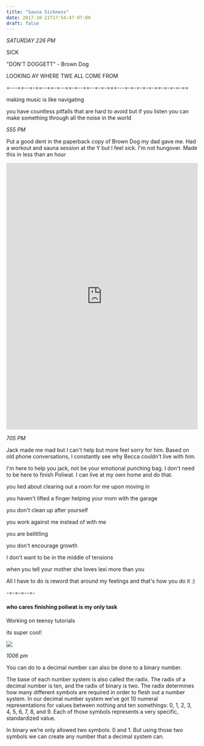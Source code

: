 ```yaml
---
title: "Sauna Sickness"
date: 2017-10-21T17:54:47-07:00
draft: false
---
```


*SATURDAY 226 PM*

SICK



"DON'T DOGGETT" - Brown Dog

LOOKING AY WHERE TWE ALL COME FROM

=---==--=-==--==-=--==-=--==--=-=-===---=-=-=-=-=-==-=-=-=-==

making music is like navigating

you have countless pitfalls that are hard to avoid
but if you listen you can make something through all the noise in the world


*555 PM*

Put a good dent in the paperback copy of Brown Dog my dad gave me. Had a workout and sauna session at the Y but I feel sick. I'm not hungover. Made this in less than an hour

<iframe width="100%" height="700" scrolling="no" frameborder="no" src="https://w.soundcloud.com/player/?url=https%3A//api.soundcloud.com/tracks/347996404%3Fsecret_token%3Ds-cJHhJ&amp;color=%23ff5500&amp;auto_play=false&amp;hide_related=false&amp;show_comments=true&amp;show_user=true&amp;show_reposts=false&amp;show_teaser=true&amp;visual=true"></iframe>


*705 PM*

Jack made me mad but I can't help but more feel sorry for him. Based on old phone conversations, I constantly see why Becca couldn't live with him.

I'm here to help you jack, not be your emotional punching bag. I don't need to be here to finish Poliwat. I can live at my own home and do that.

you lied about clearing out a room for me upon moving in

you haven't lifted a finger helping your mom with the garage

you don't clean up after yourself

you work against me instead of with me

you are belittling

you don't encourage growth

I don't want to be in the middle of tensions

when you tell your mother she loves lexi more than you

All I have to do is reword that around my feelings and that's how you do it :) 

-=-=-=--=-

#### who cares finishing poliwat is my only task

Working on teensy tutorials

its super cool!

<img src="/images/success.png"/>



*1006 pm*

You can do to a decimal number can also be done to a binary number.

The base of each number system is also called the radix. The radix of a decimal number is ten, and the radix of binary is two. The radix determines how many different symbols are required in order to flesh out a number system. In our decimal number system we’ve got 10 numeral representations for values between nothing and ten somethings: 0, 1, 2, 3, 4, 5, 6, 7, 8, and 9. Each of those symbols represents a very specific, standardized value.

In binary we’re only allowed two symbols: 0 and 1. But using those two symbols we can create any number that a decimal system can.
